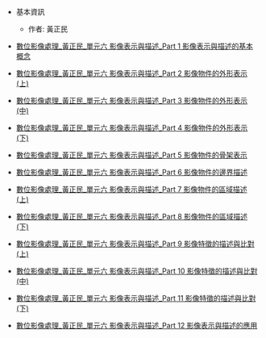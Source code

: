 - 基本資訊
	- 作者: 黃正民

- [數位影像處理_黃正民_單元六 影像表示與描述_Part 1 影像表示與描述的基本概念](https://www.youtube.com/watch?v=HmqSRaULJJ4&list=PLI6pJZaOCtF2fjFxpVGAqWgENVZw69QD2&index=63&pp=iAQB)
- [數位影像處理_黃正民_單元六 影像表示與描述_Part 2 影像物件的外形表示(上)](https://www.youtube.com/watch?v=vZ_YcC84pSQ&list=PLI6pJZaOCtF2fjFxpVGAqWgENVZw69QD2&index=64&pp=iAQB)
- [數位影像處理_黃正民_單元六 影像表示與描述_Part 3 影像物件的外形表示(中)](https://www.youtube.com/watch?v=KZ4LN_872Tc&list=PLI6pJZaOCtF2fjFxpVGAqWgENVZw69QD2&index=65&pp=iAQB)
- [數位影像處理_黃正民_單元六 影像表示與描述_Part 4 影像物件的外形表示(下)](https://www.youtube.com/watch?v=baHwOLWSoeU&list=PLI6pJZaOCtF2fjFxpVGAqWgENVZw69QD2&index=66&pp=iAQB)
- [數位影像處理_黃正民_單元六 影像表示與描述_Part 5 影像物件的骨架表示](https://www.youtube.com/watch?v=Xev2jCUx1VQ&list=PLI6pJZaOCtF2fjFxpVGAqWgENVZw69QD2&index=67&pp=iAQB)
- [數位影像處理_黃正民_單元六 影像表示與描述_Part 6 影像物件的邊界描述](https://www.youtube.com/watch?v=v7TYLmy6Who&list=PLI6pJZaOCtF2fjFxpVGAqWgENVZw69QD2&index=68&pp=iAQB)
- [數位影像處理_黃正民_單元六 影像表示與描述_Part 7 影像物件的區域描述(上)](https://www.youtube.com/watch?v=NKMq9B0AmdI&list=PLI6pJZaOCtF2fjFxpVGAqWgENVZw69QD2&index=69&pp=iAQB)
- [數位影像處理_黃正民_單元六 影像表示與描述_Part 8 影像物件的區域描述(下)](https://www.youtube.com/watch?v=Wz_ff0tuaDU&list=PLI6pJZaOCtF2fjFxpVGAqWgENVZw69QD2&index=70&pp=iAQB)
- [數位影像處理_黃正民_單元六 影像表示與描述_Part 9 影像特徵的描述與比對(上)](https://www.youtube.com/watch?v=cW8XObp27Bs&list=PLI6pJZaOCtF2fjFxpVGAqWgENVZw69QD2&index=71&pp=iAQB)
- [數位影像處理_黃正民_單元六 影像表示與描述_Part 10 影像特徵的描述與比對(中)](https://www.youtube.com/watch?v=X2-jrs4R_d4&list=PLI6pJZaOCtF2fjFxpVGAqWgENVZw69QD2&index=72&pp=iAQB)
- [數位影像處理_黃正民_單元六 影像表示與描述_Part 11 影像特徵的描述與比對(下)](https://www.youtube.com/watch?v=6BY9QKA7Zb0&list=PLI6pJZaOCtF2fjFxpVGAqWgENVZw69QD2&index=73&pp=iAQB)
- [數位影像處理_黃正民_單元六 影像表示與描述_Part 12 影像表示與描述的應用](https://www.youtube.com/watch?v=rKqUzGK1kGE&list=PLI6pJZaOCtF2fjFxpVGAqWgENVZw69QD2&index=74&pp=iAQB)
